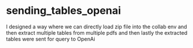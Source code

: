 # sending_tables_openai
I designed a way where we can directly load zip file into the collab env and then extract multiple tables from multiple pdfs and then lastly the extracted tables were sent for query to OpenAi  
